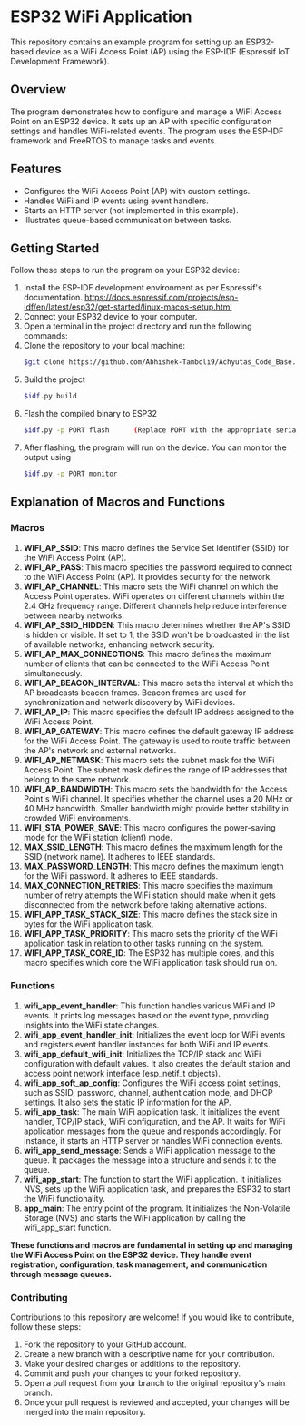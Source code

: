 # ESP32 WiFi Application
This repository contains an example program for setting up an ESP32-based device as a WiFi Access Point (AP) using the ESP-IDF (Espressif IoT Development Framework).

## Overview
The program demonstrates how to configure and manage a WiFi Access Point on an ESP32 device. It sets up an AP with specific configuration settings and handles WiFi-related events. 
The program uses the ESP-IDF framework and FreeRTOS to manage tasks and events.

## Features
- Configures the WiFi Access Point (AP) with custom settings.
- Handles WiFi and IP events using event handlers.
- Starts an HTTP server (not implemented in this example).
- Illustrates queue-based communication between tasks.

## Getting Started
Follow these steps to run the program on your ESP32 device:

1. Install the ESP-IDF development environment as per Espressif's documentation.
   https://docs.espressif.com/projects/esp-idf/en/latest/esp32/get-started/linux-macos-setup.html
2. Connect your ESP32 device to your computer.
3. Open a terminal in the project directory and run the following commands:
4. Clone the repository to your local machine:
   ```bash
   $git clone https://github.com/Abhishek-Tamboli9/Achyutas_Code_Base.git
5. Build the project
   ```bash
   $idf.py build
6. Flash the compiled binary to ESP32
   ```bash
   $idf.py -p PORT flash      (Replace PORT with the appropriate serial port of your ESP32 device)
7. After flashing, the program will run on the device. You can monitor the output using
    ```bash
   $idf.py -p PORT monitor

## Explanation of Macros and Functions
### Macros
1. **WIFI_AP_SSID**: This macro defines the Service Set Identifier (SSID) for the WiFi Access Point (AP).
2. **WIFI_AP_PASS**: This macro specifies the password required to connect to the WiFi Access Point (AP). It provides security for the network.
3. **WIFI_AP_CHANNEL**: This macro sets the WiFi channel on which the Access Point operates. WiFi operates on different channels within the 2.4 GHz frequency range. Different channels help reduce interference between nearby networks.
4. **WIFI_AP_SSID_HIDDEN**: This macro determines whether the AP's SSID is hidden or visible. If set to 1, the SSID won't be broadcasted in the list of available networks, enhancing network security.
5. **WIFI_AP_MAX_CONNECTIONS**: This macro defines the maximum number of clients that can be connected to the WiFi Access Point simultaneously.
6. **WIFI_AP_BEACON_INTERVAL**: This macro sets the interval at which the AP broadcasts beacon frames. Beacon frames are used for synchronization and network discovery by WiFi devices.
7. **WIFI_AP_IP**: This macro specifies the default IP address assigned to the WiFi Access Point.
8. **WIFI_AP_GATEWAY**: This macro defines the default gateway IP address for the WiFi Access Point. The gateway is used to route traffic between the AP's network and external networks.
9. **WIFI_AP_NETMASK**: This macro sets the subnet mask for the WiFi Access Point. The subnet mask defines the range of IP addresses that belong to the same network.
10. **WIFI_AP_BANDWIDTH**: This macro sets the bandwidth for the Access Point's WiFi channel. It specifies whether the channel uses a 20 MHz or 40 MHz bandwidth. Smaller bandwidth might provide better stability in crowded WiFi environments.
11. **WIFI_STA_POWER_SAVE**: This macro configures the power-saving mode for the WiFi station (client) mode. 
12. **MAX_SSID_LENGTH**: This macro defines the maximum length for the SSID (network name). It adheres to IEEE standards.
13. **MAX_PASSWORD_LENGTH**: This macro defines the maximum length for the WiFi password. It adheres to IEEE standards.
14. **MAX_CONNECTION_RETRIES**: This macro specifies the maximum number of retry attempts the WiFi station should make when it gets disconnected from the network before taking alternative actions.
15. **WIFI_APP_TASK_STACK_SIZE**: This macro defines the stack size in bytes for the WiFi application task.
16. **WIFI_APP_TASK_PRIORITY**: This macro sets the priority of the WiFi application task in relation to other tasks running on the system.
17. **WIFI_APP_TASK_CORE_ID**: The ESP32 has multiple cores, and this macro specifies which core the WiFi application task should run on.

### Functions
1. **wifi_app_event_handler**: This function handles various WiFi and IP events. It prints log messages based on the event type, providing insights into the WiFi state changes.
2. **wifi_app_event_handler_init**: Initializes the event loop for WiFi events and registers event handler instances for both WiFi and IP events.
3. **wifi_app_default_wifi_init**: Initializes the TCP/IP stack and WiFi configuration with default values. It also creates the default station and access point network interface (esp_netif_t objects).
4. **wifi_app_soft_ap_config**: Configures the WiFi access point settings, such as SSID, password, channel, authentication mode, and DHCP settings. It also sets the static IP information for the AP.
5. **wifi_app_task**: The main WiFi application task. It initializes the event handler, TCP/IP stack, WiFi configuration, and the AP. It waits for WiFi application messages from the queue and responds accordingly. For instance, it starts an HTTP server or handles WiFi connection events.
6. **wifi_app_send_message**: Sends a WiFi application message to the queue. It packages the message into a structure and sends it to the queue.
7. **wifi_app_start**: The function to start the WiFi application. It initializes NVS, sets up the WiFi application task, and prepares the ESP32 to start the WiFi functionality.
8. **app_main**: The entry point of the program. It initializes the Non-Volatile Storage (NVS) and starts the WiFi application by calling the wifi_app_start function.

**These functions and macros are fundamental in setting up and managing the WiFi Access Point on the ESP32 device. They handle event registration, configuration, task management, and 
communication through message queues.**

### Contributing
Contributions to this repository are welcome! If you would like to contribute, follow these steps:

1. Fork the repository to your GitHub account.
2. Create a new branch with a descriptive name for your contribution.
3. Make your desired changes or additions to the repository.
4. Commit and push your changes to your forked repository.
5. Open a pull request from your branch to the original repository's main branch.
6. Once your pull request is reviewed and accepted, your changes will be merged into the main repository.
